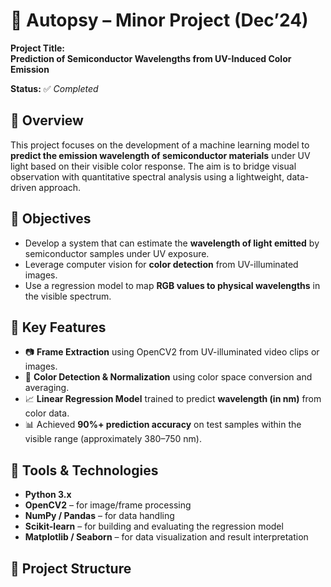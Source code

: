 # 🔬 Autopsy – Minor Project (Dec’24)
**Project Title:**  
**Prediction of Semiconductor Wavelengths from UV-Induced Color Emission**

**Status:** ✅ _Completed_

## 📌 Overview

This project focuses on the development of a machine learning model to **predict the emission wavelength of semiconductor materials** under UV light based on their visible color response. The aim is to bridge visual observation with quantitative spectral analysis using a lightweight, data-driven approach.

## 🎯 Objectives

- Develop a system that can estimate the **wavelength of light emitted** by semiconductor samples under UV exposure.
- Leverage computer vision for **color detection** from UV-illuminated images.
- Use a regression model to map **RGB values to physical wavelengths** in the visible spectrum.

## 🧠 Key Features

- 📷 **Frame Extraction** using OpenCV2 from UV-illuminated video clips or images.
- 🎨 **Color Detection & Normalization** using color space conversion and averaging.
- 📈 **Linear Regression Model** trained to predict **wavelength (in nm)** from color data.
- 📊 Achieved **90%+ prediction accuracy** on test samples within the visible range (approximately 380–750 nm).

## 🧰 Tools & Technologies

- **Python 3.x**
- **OpenCV2** – for image/frame processing
- **NumPy / Pandas** – for data handling
- **Scikit-learn** – for building and evaluating the regression model
- **Matplotlib / Seaborn** – for data visualization and result interpretation

## 📂 Project Structure

